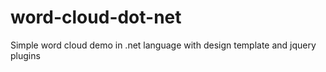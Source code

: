 # word-cloud-dot-net
Simple word cloud demo in .net language with design template and jquery plugins 
